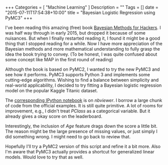 +++
Categories = [ "Machine Learning" ]
Description = ""
Tags = []
date = "2015-07-11T17:54:38+10:00"
title = "Bayesian Logistic Regression using PyMC3"
+++

I've been reading this amazing (free) book [Bayesian Methods for Hackers](https://github.com/CamDavidsonPilon/Probabilistic-Programming-and-Bayesian-Methods-for-Hackers). I was half way through in early 2015, but dropped it because of some nuisances. But when I finally restarted reading it, I found it might be a good thing that I stopped reading for a while. Now I have more appreciation of the Bayesian methods and more mathematical understanding to fully grasp the idea the book trying to convey. (To be honest, I was quite confused about some concept like MAP in the first round of reading)

Although the book is based on PyMC2, I wanted to try the new PyMC3 and see how it performs. PyMC3 supports Python 3 and implements some cutting-edge algorithms. Wishing to find a balance between simplicity and real-world applicability, I decided to try fitting a Bayesian logistic regression model on the popular Kaggle Titanic dataset.

The [corresponding IPython notebook](http://nbviewer.ipython.org/gist/ceshine/c9a4308384e744f062f5) is on _nbviewer_. I borrow a large chunk of code from the official examples. It is still quite primitive. A lot of rooms for improvement, e.g., I didn't treat _PClass_ as a categorical variable. But it already gives a okay score on the leaderboard.

Interestingly, the inclusion of _Age_ feature drags down the score a little bit. The reason might be the large presence of missing values, or just simply I did something wrong. I might need to go back to review that.

Hopefully I'll try a PyMC2 version of this script and refine it a bit more. Also I'm aware that PyMC3 actually provides a shortcut for generalized linear models. Would love to try that as well.
